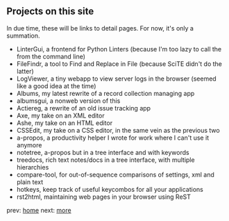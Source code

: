## Projects on this site

In due time, these will be links to detail pages. For now, it's only a summation.

* LinterGui, a frontend for Python Linters (because I'm too lazy to call the from the command line)
* FileFindr, a tool to Find and Replace in File (because SciTE didn't do the latter)
* LogViewer, a tiny webapp to view server logs in the browser (seemed like a good idea at the time)
* Albums, my latest rewrite of a record collection managing app
* albumsgui, a nonweb version of this 
* Actiereg, a rewrite of an old issue tracking app
* Axe, my take on an XML editor
* Ashe, my take on an HTML editor
* CSSEdit, my take on a CSS editor, in the same vein as the previous two
* a-propos, a productivity helper I wrote for work where I can't use it anymore
* notetree, a-propos but in a tree interface and with keywords
* treedocs, rich text notes/docs in a tree interface, with multiple hierarchies
* compare-tool, for out-of-sequence comparisons of settings, xml and plain text
* hotkeys, keep track of useful keycombos for all your applications
* rst2html, maintaining web pages in your browser using ReST

prev: [home](README.md)  next: [more](more.md)
